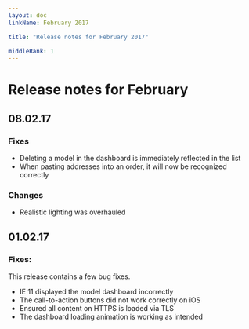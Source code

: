 ```yaml
---
layout: doc
linkName: February 2017

title: "Release notes for February 2017"

middleRank: 1
---
```

# Release notes for February

## 08.02.17

### Fixes

* Deleting a model in the dashboard is immediately reflected in the list
* When pasting addresses into an order, it will now be recognized correctly

### Changes

* Realistic lighting was overhauled

## 01.02.17

### Fixes:

This release contains a few bug fixes.

* IE 11 displayed the model dashboard incorrectly
* The call-to-action buttons did not work correctly on iOS
* Ensured all content on HTTPS is loaded via TLS
* The dashboard loading animation is working as intended
